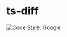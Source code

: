 # ts-diff

[![Code Style: Google](https://img.shields.io/badge/code%20style-google-blueviolet.svg)](https://github.com/google/gts)


